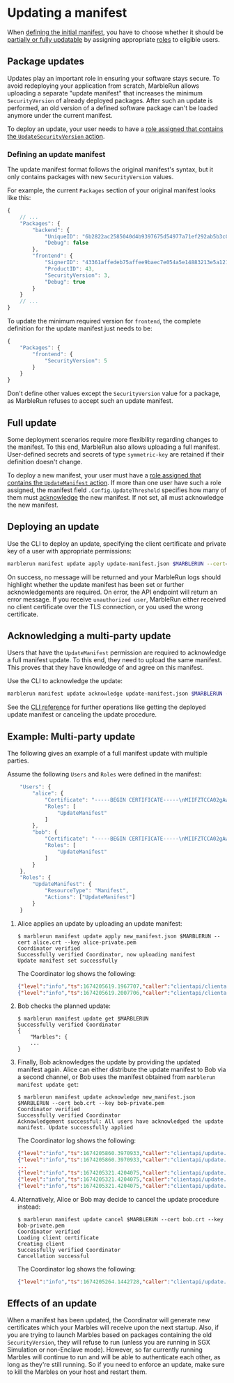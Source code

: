 # Updating a manifest

When [defining the initial manifest](define-manifest.md), you have to choose whether it should be [partially or fully updatable](../features/manifest.md) by assigning appropriate [roles](define-manifest.md#roles) to eligible users.

## Package updates

Updates play an important role in ensuring your software stays secure. To avoid redeploying your application from scratch, MarbleRun allows uploading a separate "update manifest" that increases the minimum `SecurityVersion` of already deployed packages. After such an update is performed, an old version of a defined software package can't be loaded anymore under the current manifest.

To deploy an update, your user needs to have a [role assigned that contains the `UpdateSecurityVersion` action](define-manifest.md#roles).

### Defining an update manifest

The update manifest format follows the original manifest's syntax, but it only contains packages with new `SecurityVersion` values.

For example, the current `Packages` section of your original manifest looks like this:

```javascript
{
    // ...
    "Packages": {
        "backend": {
            "UniqueID": "6b2822ac2585040d4b9397675d54977a71ef292ab5b3c0a6acceca26074ae585",
            "Debug": false
        },
        "frontend": {
            "SignerID": "43361affedeb75affee9baec7e054a5e14883213e5a121b67d74a0e12e9d2b7a",
            "ProductID": 43,
            "SecurityVersion": 3,
            "Debug": true
        }
    }
    // ...
}
```

To update the minimum required version for `frontend`, the complete definition for the update manifest just needs to be:

```javascript
{
    "Packages": {
        "frontend": {
            "SecurityVersion": 5
        }
    }
}
```

Don't define other values except the `SecurityVersion` value for a package, as MarbleRun refuses to accept such an update manifest.

## Full update

<EnterpriseBanner/>

Some deployment scenarios require more flexibility regarding changes to the manifest. To this end, MarbleRun also allows uploading a full manifest. User-defined secrets and secrets of type `symmetric-key` are retained if their definition doesn't change.

To deploy a new manifest, your user must have a [role assigned that contains the `UpdateManifest` action](define-manifest.md#roles).
If more than one user have such a role assigned, the manifest field `.Config.UpdateThreshold` specifies how many of them must [acknowledge](#acknowledging-a-multi-party-update) the new manifest.
If not set, all must acknowledge the new manifest.

## Deploying an update

Use the CLI to deploy an update, specifying the client certificate and private key of a user with appropriate permissions:

```bash
marblerun manifest update apply update-manifest.json $MARBLERUN --cert=user-cert.pem --key=user-key.pem
```

On success, no message will be returned and your MarbleRun logs should highlight whether the update manifest has been set or further acknowledgements are required. On error, the API endpoint will return an error message. If you receive `unauthorized user`, MarbleRun either received no client certificate over the TLS connection, or you used the wrong certificate.

## Acknowledging a multi-party update

Users that have the `UpdateManifest` permission are required to acknowledge a full manifest update.
To this end, they need to upload the same manifest.
This proves that they have knowledge of and agree on this manifest.

Use the CLI to acknowledge the update:

```bash
marblerun manifest update acknowledge update-manifest.json $MARBLERUN --cert=user-cert.pem --key=user-key.pem
```

See the [CLI reference](../reference/cli.md#marblerun-manifest-update) for further operations like getting the deployed update manifest or canceling the update procedure.

## Example: Multi-party update

The following gives an example of a full manifest update with multiple parties.

Assume the following `Users` and `Roles` were defined in the manifest:

```javascript
    "Users": {
        "alice": {
            "Certificate": "-----BEGIN CERTIFICATE-----\nMIIFZTCCA02gAwIBAgIUANHwS8RM0PUDl9htA+yWJx9WqucwDQYJKoZIhvcNAQEL\nBQAwQjELMAkGA1UEBhMC=\n-----END CERTIFICATE-----\n",
            "Roles": [
                "UpdateManifest"
            ]
        },
        "bob": {
            "Certificate": "-----BEGIN CERTIFICATE-----\nMIIFZTCCA02gAwIBAgIUJvtF7KRsunTmWVtpU9198HUxyLEwDQYJKoZIhvcNAQEL\nBQAwQjELMAkGA1UEBhMC=\n-----END CERTIFICATE-----\n",
            "Roles": [
                "UpdateManifest"
            ]
        }
    },
    "Roles": {
        "UpdateManifest": {
            "ResourceType": "Manifest",
            "Actions": ["UpdateManifest"]
        }
    }
```

1. Alice applies an update by uploading an update manifest:

    ```shell-session
    $ marblerun manifest update apply new_manifest.json $MARBLERUN --cert alice.crt --key alice-private.pem
    Coordinator verified
    Successfully verified Coordinator, now uploading manifest
    Update manifest set successfully
    ```

    The Coordinator log shows the following:

    ```json
    {"level":"info","ts":1674205619.1967707,"caller":"clientapi/clientapi.go:199","msg":"UpdateManifest called"}
    {"level":"info","ts":1674205619.2007706,"caller":"clientapi/clientapi.go:282","msg":"UpdateManifest successful. Waiting for acknowledgments to apply the update","missingAcknowledgments":1}
    ```

2. Bob checks the planned update:

    ```shell-session
    $ marblerun manifest update get $MARBLERUN
    Successfully verified Coordinator
    {
        "Marbles": {
        ...
    }
    ```

3. Finally, Bob acknowledges the update by providing the updated manifest again. Alice can either distribute the update manifest to Bob via a second channel, or Bob uses the manifest obtained from `marblerun manifest update get`:

    ```shell-session
    $ marblerun manifest update acknowledge new_manifest.json $MARBLERUN --cert bob.crt --key bob-private.pem
    Coordinator verified
    Successfully verified Coordinator
    Acknowledgement successful: All users have acknowledged the update manifest. Update successfully applied
    ```

    The Coordinator log shows the following:

    ```json
    {"level":"info","ts":1674205860.3970933,"caller":"clientapi/update.go:67","msg":"Received update acknowledgement","user":"bob","missingAcknowledgments":0}
    {"level":"info","ts":1674205860.3970933,"caller":"clientapi/update.go:72","msg":"All users have acknowledged the update manifest, applying update"}
    ...
    {"level":"info","ts":1674205321.4204075,"caller":"clientapi/update.go:176","msg":"An updated manifest overriding the original manifest was set."}
    {"level":"info","ts":1674205321.4204075,"caller":"clientapi/update.go:177","msg":"Please restart your Marbles to enforce the update."}
    {"level":"info","ts":1674205321.4204075,"caller":"clientapi/update.go:183","msg":"UpdateManifest successful"}
    ```

4. Alternatively, Alice or Bob may decide to cancel the update procedure instead:

    ```shell-session
    $ marblerun manifest update cancel $MARBLERUN --cert bob.crt --key bob-private.pem
    Coordinator verified
    Loading client certificate
    Creating client
    Successfully verified Coordinator
    Cancellation successful
    ```

    The Coordinator log shows the following:

    ```json
    {"level":"info","ts":1674205264.1442728,"caller":"clientapi/update.go:223","msg":"Manifest update canceled","user":"bob"}
    ```

## Effects of an update

When a manifest has been updated, the Coordinator will generate new certificates which your Marbles will receive upon the next startup. Also, if you are trying to launch Marbles based on packages containing the old `SecurityVersion`, they will refuse to run (unless you are running in SGX Simulation or non-Enclave mode). However, so far currently running Marbles will continue to run and will be able to authenticate each other, as long as they're still running. So if you need to enforce an update, make sure to kill the Marbles on your host and restart them.
